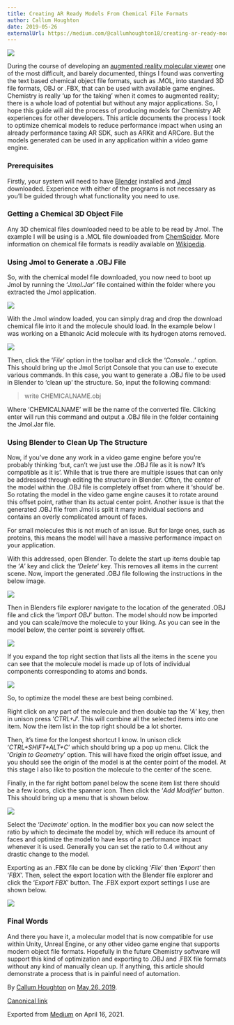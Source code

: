 ```yaml
---
title: Creating AR Ready Models From Chemical File Formats
author: Callum Houghton
date: 2019-05-26
externalUrl: https://medium.com/@callumhoughton18/creating-ar-ready-models-from-chemical-file-formats-cc8b927e5339
---
```


![](https://cdn-images-1.medium.com/max/800/1*AJ2iiVe-k4dpRW-PCduX4g.png)

During the course of developing an [augmented reality molecular viewer](https://play.google.com/store/apps/details?id=com.Callum.ChemViewAR) one of the most difficult, and barely documented, things I found was converting the text based chemical object file formats, such as .MOL, into standard 3D file formats, OBJ or .FBX, that can be used with available game engines. Chemistry is really ‘up for the taking’ when it comes to augmented reality; there is a whole load of potential but without any major applications. So, I hope this guide will aid the process of producing models for Chemistry AR experiences for other developers. This article documents the process I took to optimize chemical models to reduce performance impact when using an already performance taxing AR SDK, such as ARKit and ARCore. But the models generated can be used in any application within a video game engine.

### Prerequisites

Firstly, your system will need to have [Blender](https://www.blender.org/download/) installed and [Jmol](http://jmol.sourceforge.net/download/) downloaded. Experience with either of the programs is not necessary as you’ll be guided through what functionality you need to use.

### Getting a Chemical 3D Object File

Any 3D chemical files downloaded need to be able to be read by Jmol. The example I will be using is a .MOL file downloaded from [ChemSpider](http://www.chemspider.com/Chemical-Structure.171.html?rid=be727d38-4e5c-46b7-9492-a2359ae3e4c3). More information on chemical file formats is readily available on [Wikipedia](https://en.wikipedia.org/wiki/Chemical_file_format).

### Using Jmol to Generate a .OBJ File

So, with the chemical model file downloaded, you now need to boot up Jmol by running the ‘_Jmol.Jar_’ file contained within the folder where you extracted the Jmol application.

![](https://cdn-images-1.medium.com/max/800/1*7ZNMhmFrSUxu06AmdMNudA.png)

With the Jmol window loaded, you can simply drag and drop the download chemical file into it and the molecule should load. In the example below I was working on a Ethanoic Acid molecule with its hydrogen atoms removed.

![](https://cdn-images-1.medium.com/max/800/1*ormpWdeAYfDztYPGbs6r4Q.png)

Then, click the ‘_File_’ option in the toolbar and click the ‘_Console…_’ option. This should bring up the Jmol Script Console that you can use to execute various commands. In this case, you want to generate a .OBJ file to be used in Blender to ‘clean up’ the structure. So, input the following command:

> write CHEMICALNAME.obj

Where ‘CHEMICALNAME’ will be the name of the converted file. Clicking enter will run this command and output a .OBJ file in the folder containing the Jmol.Jar file.

### Using Blender to Clean Up The Structure

Now, if you’ve done any work in a video game engine before you’re probably thinking ‘but, can’t we just use the .OBJ file as it is now? It’s compatible as it is’. While that is true there are multiple issues that can only be addressed through editing the structure in Blender. Often, the center of the model within the .OBJ file is completely offset from where it ‘should’ be. So rotating the model in the video game engine causes it to rotate around this offset point, rather than its actual center point. Another issue is that the generated .OBJ file from Jmol is split it many individual sections and contains an overly complicated amount of faces.

For small molecules this is not much of an issue. But for large ones, such as proteins, this means the model will have a massive performance impact on your application.

With this addressed, open Blender. To delete the start up items double tap the ‘_A_’ key and click the ‘_Delete_’ key. This removes all items in the current scene. Now, import the generated .OBJ file following the instructions in the below image.

![](https://cdn-images-1.medium.com/max/800/1*O4kLNLC9LXaZ1Ur--P7sNw.png)

Then in Blenders file explorer navigate to the location of the generated .OBJ file and click the ‘_Import OBJ_’ button. The model should now be imported and you can scale/move the molecule to your liking. As you can see in the model below, the center point is severely offset.

![](https://cdn-images-1.medium.com/max/800/1*GF08uNP1eBwPxbGe2hRqPQ.png)

If you expand the top right section that lists all the items in the scene you can see that the molecule model is made up of lots of individual components corresponding to atoms and bonds.

![](https://cdn-images-1.medium.com/max/800/1*k31ysxJB4v8z2HZWsCPqmw.png)

So, to optimize the model these are best being combined.

Right click on any part of the molecule and then double tap the ‘_A_’ key, then in unison press ‘_CTRL+J_’. This will combine all the selected items into one item. Now the item list in the top right should be a lot shorter.

Then, it’s time for the longest shortcut I know. In unison click ‘_CTRL+SHIFT+ALT+C_’ which should bring up a pop up menu. Click the ‘_Origin to Geometry_’ option. This will have fixed the origin offset issue, and you should see the origin of the model is at the center point of the model. At this stage I also like to position the molecule to the center of the scene.

Finally, in the far right bottom panel below the scene item list there should be a few icons, click the spanner icon. Then click the ‘_Add Modifier_’ button. This should bring up a menu that is shown below.

![](https://cdn-images-1.medium.com/max/800/1*j3X_WemMipQ67Ekc4nsTSw.png)

Select the ‘_Decimate_’ option. In the modifier box you can now select the ratio by which to decimate the model by, which will reduce its amount of faces and optimize the model to have less of a performance impact whenever it is used. Generally you can set the ratio to 0.4 without any drastic change to the model.

Exporting as an .FBX file can be done by clicking ‘_File_’ then ‘_Export_’ then ‘_FBX_’. Then, select the export location with the Blender file explorer and click the ‘_Export FBX_’ button. The .FBX export export settings I use are shown below.

![](https://cdn-images-1.medium.com/max/800/1*-Mwgm9nJQioB1vA5utsa1w.png)

### Final Words

And there you have it, a molecular model that is now compatible for use within Unity, Unreal Engine, or any other video game engine that supports modern object file formats. Hopefully in the future Chemistry software will support this kind of optimization and exporting to .OBJ and .FBX file formats without any kind of manually clean up. If anything, this article should demonstrate a process that is in painful need of automation.

By [Callum Houghton](https://medium.com/@callumhoughton18) on [May 26, 2019](https://medium.com/p/cc8b927e5339).

[Canonical link](https://medium.com/@callumhoughton18/creating-ar-ready-models-from-chemical-file-formats-cc8b927e5339)

Exported from [Medium](https://medium.com) on April 16, 2021.
